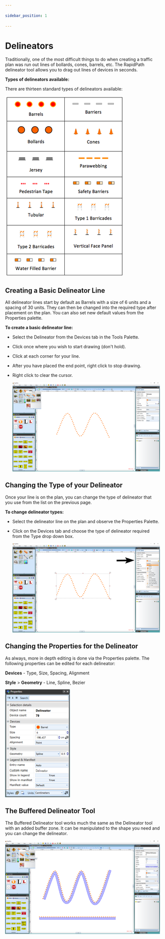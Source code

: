 ```yaml
---

sidebar_position: 1

---
```

# Delineators

Traditionally, one of the most difficult things to do when creating a traffic plan was run out lines of bollards, cones, barrels, etc. The RapidPath delineator tool allows you to drag out lines of devices in seconds.

**Types of delineators available:**

There are thirteen standard types of delineators available:

![Types_of_Delineators](./assets/Types_of_Delineators.png)

## Creating a Basic Delineator Line

All delineator lines start by default as Barrels with a size of 6 units and a spacing of 30 units. They can then be changed into the required type after placement on the plan. You can also set new default values from the Properties palette.

**To create a basic delineator line:**

- Select the Delineator from the Devices tab in the Tools Palette.
- Click once where you wish to start drawing (don't hold).
- Click at each corner for your line.
- After you have placed the end point, right click to stop drawing.
- Right click to clear the cursor.

    ![Delineator_Line](./assets/Delineator_Line.png)

## Changing the Type of your Delineator

Once your line is on the plan, you can change the type of delineator that you use from the list on the previous page.

**To change delineator types:**

- Select the delineator line on the plan and observe the Properties Palette.
- Click on the Devices tab and choose the type of delineator required from the Type drop down box.

    ![Changing_Delineator_Type](./assets/Changing_Delineator_Type.png)

## Changing the Properties for the Delineator

As always, more in depth editing is done via the Properties palette. The following properties can be edited for each delineator:

**Devices** - Type, Size, Spacing, Alignment

**Style** > **Geometry** - Line, Spline, Bezier

![Delineator_Properties_Palette](./assets/Delineator_Properties_Palette.png)

## The Buffered Delineator Tool

The Buffered Delineator tool works much the same as the Delineator tool with an added buffer zone. It can be manipulated to the shape you need and you can change the delineator.

![The_Buffered_Delineator](./assets/The_Buffered_Delineator.png)

